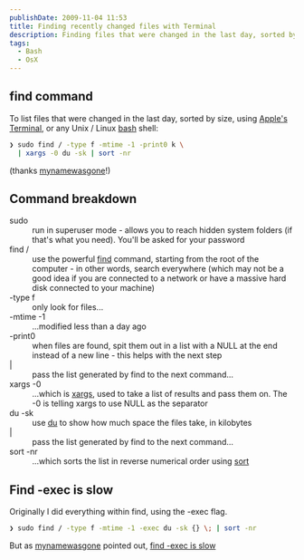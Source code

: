 ```yaml
---
publishDate: 2009-11-04 11:53
title: Finding recently changed files with Terminal
description: Finding files that were changed in the last day, sorted by size, using <a href="http://en.wikipedia.org/wiki/Apple_Terminal">Apple&#39;s Terminal</a>
tags:
  - Bash
  - OsX
---
```


## find command

To list files that were changed in the last day, sorted by size, using [Apple's Terminal](http://en.wikipedia.org/wiki/Apple_Terminal), or any Unix / Linux [bash](http://en.wikipedia.org/wiki/Bash) shell:

```bash
❯ sudo find / -type f -mtime -1 -print0 k \
  | xargs -0 du -sk | sort -nr
```

(thanks [mynamewasgone](http://twitter.com/mynamewasgone)!)

## Command breakdown

<dl class="code-breakdown">
<dt>sudo</dt>
<dd>run in superuser mode - allows you to reach hidden system folders (if that's what you need). You'll be asked for your password</dd>

<dt>find /</dt>
<dd>use the powerful <a href="http://en.wikipedia.org/wiki/Find" title="[new window] find - Wikipedia, the free encyclopedia" target="_blank">find</a> command, starting from the root of the computer - in other words, search everywhere (which may not be a good idea if you are connected to a network or have a massive hard disk connected to your machine)</dd>

<dt>-type f</dt>
<dd>only look for files...</dd>

<dt>-mtime -1</dt>
<dd>...modified less than a day ago</dd>

<dt>-print0</dt>
<dd>when files are found, spit them out in a list with a NULL at the end instead of a new line - this helps with the next step</dd>

<dt>|</dt>
<dd>pass the list generated by find to the next command...</dd>

<dt>xargs -0</dt>
<dd>...which is <a href="http://en.wikipedia.org/wiki/Xargs" title="[new window] xargs - Wikipedia, the free encyclopedia" target="_blank">xargs</a>, used to take a list of results and pass them on. The -0 is telling xargs to use NULL as the separator</dd>

<dt>du -sk</dt>
<dd>use <a href="http://en.wikipedia.org/wiki/Du_(Unix)" title="[new window] du (Unix) - Wikipedia, the free encyclopedia" target="_blank">du</a> to show how much space the files take, in kilobytes</dd>

<dt>|</dt>
<dd>pass the list generated by find to the next command...</dd>

<dt>sort -nr</dt>
<dd>...which sorts the list in reverse numerical order using <a href="http://en.wikipedia.org/wiki/Sort_(Unix)" title="[new window] sort (Unix) - Wikipedia, the free encyclopedia" target="_blank">sort</a></dd>
</dl>

## Find -exec is slow

Originally I did everything within find, using the -exec flag.

```bash
❯ sudo find / -type f -mtime -1 -exec du -sk {} \; | sort -nr
```

But as [mynamewasgone](http://twitter.com/mynamewasgone) pointed out, [find -exec is slow](http://dpaste.com/hold/116132/)

